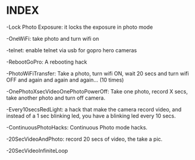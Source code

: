 INDEX
=====

-Lock Photo Exposure: it locks the exposure in photo mode

-OneWiFi: take photo and turn wifi on

-telnet: enable telnet via usb for gopro hero cameras

-RebootGoPro: A rebooting hack

-PhotoWiFiTransfer: Take a photo, turn wifi ON, wait 20 secs and turn wifi OFF and again and again and again... (10 times)

-OnePhotoXsecVideoOnePhotoPowerOff: Take one photo, record X secs, take another photo and turn off camera.

-Every10secsRedLight: a hack that make the camera record video, and instead of a 1 sec blinking led, you have a blinking led every 10 secs.

-ContinuousPhotoHacks: Continuous Photo mode hacks.

-20SecVideoAndPhoto: record 20 secs of video, the take a pic.

-20SecVideoInfiniteLoop
